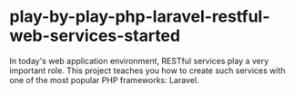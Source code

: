 # play-by-play-php-laravel-restful-web-services-started
In today's web application environment, RESTful services play a very important role. This project teaches you how to create such services with one of the most popular PHP frameworks: Laravel.
